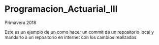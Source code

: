 # Programacion_Actuarial_III
Primavera 2018

Este es un ejemplo de un como hacer un commit de un repositorio local y mandarlo a un repositorio en internet con los cambios realizados